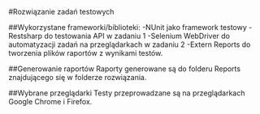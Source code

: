#Rozwiązanie zadań testowych

##Wykorzystane frameworki/biblioteki:
-NUnit jako framework testowy
-Restsharp do testowania API w zadaniu 1
-Selenium WebDriver do automatyzacji zadań na przeglądarkach w zadaniu 2
-Extern Reports do tworzenia plików raportów z wynikami testów.

##Generowanie raportów
Raporty generowane są do folderu Reports znajdującego się w folderze rozwiązania.

##Wybrane przeglądarki
Testy przeprowadzane są na przeglądarkach Google Chrome i Firefox.
